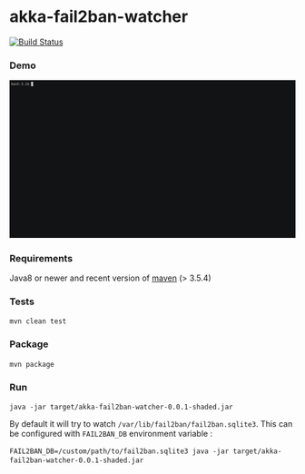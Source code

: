 akka-fail2ban-watcher
===========

[![Build Status](https://travis-ci.org/romibuzi/akka-fail2ban-watcher.svg?branch=master)](https://travis-ci.org/romibuzi/akka-fail2ban-watcher)

### Demo

![demo](demo.gif)

### Requirements

Java8 or newer and recent version of [maven](https://maven.apache.org/) (> 3.5.4)

### Tests

```
mvn clean test
```

### Package

```
mvn package
```

### Run

```
java -jar target/akka-fail2ban-watcher-0.0.1-shaded.jar
```

By default it will try to watch `/var/lib/fail2ban/fail2ban.sqlite3`.
This can be configured with `FAIL2BAN_DB` environment variable :

```
FAIL2BAN_DB=/custom/path/to/fail2ban.sqlite3 java -jar target/akka-fail2ban-watcher-0.0.1-shaded.jar
```
